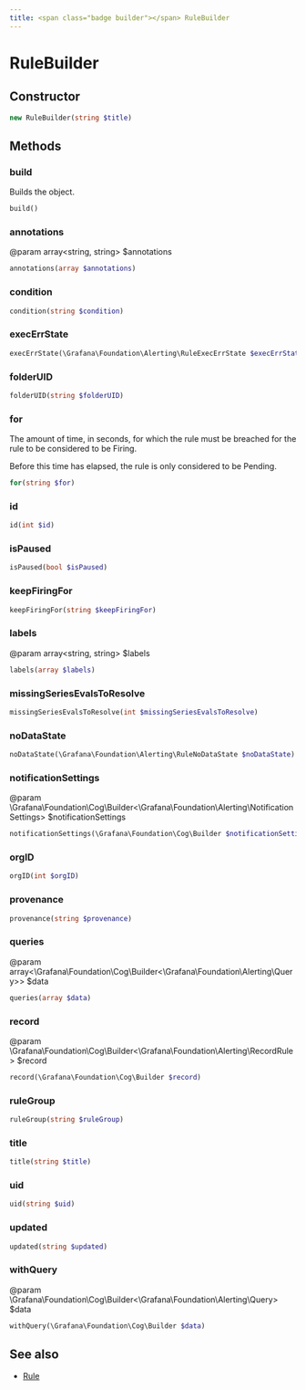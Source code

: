```yaml
---
title: <span class="badge builder"></span> RuleBuilder
---
```

# <span class="badge builder"></span> RuleBuilder

## Constructor

```php
new RuleBuilder(string $title)
```
## Methods

### <span class="badge object-method"></span> build

Builds the object.

```php
build()
```

### <span class="badge object-method"></span> annotations

@param array<string, string> $annotations

```php
annotations(array $annotations)
```

### <span class="badge object-method"></span> condition

```php
condition(string $condition)
```

### <span class="badge object-method"></span> execErrState

```php
execErrState(\Grafana\Foundation\Alerting\RuleExecErrState $execErrState)
```

### <span class="badge object-method"></span> folderUID

```php
folderUID(string $folderUID)
```

### <span class="badge object-method"></span> for

The amount of time, in seconds, for which the rule must be breached for the rule to be considered to be Firing.

Before this time has elapsed, the rule is only considered to be Pending.

```php
for(string $for)
```

### <span class="badge object-method"></span> id

```php
id(int $id)
```

### <span class="badge object-method"></span> isPaused

```php
isPaused(bool $isPaused)
```

### <span class="badge object-method"></span> keepFiringFor

```php
keepFiringFor(string $keepFiringFor)
```

### <span class="badge object-method"></span> labels

@param array<string, string> $labels

```php
labels(array $labels)
```

### <span class="badge object-method"></span> missingSeriesEvalsToResolve

```php
missingSeriesEvalsToResolve(int $missingSeriesEvalsToResolve)
```

### <span class="badge object-method"></span> noDataState

```php
noDataState(\Grafana\Foundation\Alerting\RuleNoDataState $noDataState)
```

### <span class="badge object-method"></span> notificationSettings

@param \Grafana\Foundation\Cog\Builder<\Grafana\Foundation\Alerting\NotificationSettings> $notificationSettings

```php
notificationSettings(\Grafana\Foundation\Cog\Builder $notificationSettings)
```

### <span class="badge object-method"></span> orgID

```php
orgID(int $orgID)
```

### <span class="badge object-method"></span> provenance

```php
provenance(string $provenance)
```

### <span class="badge object-method"></span> queries

@param array<\Grafana\Foundation\Cog\Builder<\Grafana\Foundation\Alerting\Query>> $data

```php
queries(array $data)
```

### <span class="badge object-method"></span> record

@param \Grafana\Foundation\Cog\Builder<\Grafana\Foundation\Alerting\RecordRule> $record

```php
record(\Grafana\Foundation\Cog\Builder $record)
```

### <span class="badge object-method"></span> ruleGroup

```php
ruleGroup(string $ruleGroup)
```

### <span class="badge object-method"></span> title

```php
title(string $title)
```

### <span class="badge object-method"></span> uid

```php
uid(string $uid)
```

### <span class="badge object-method"></span> updated

```php
updated(string $updated)
```

### <span class="badge object-method"></span> withQuery

@param \Grafana\Foundation\Cog\Builder<\Grafana\Foundation\Alerting\Query> $data

```php
withQuery(\Grafana\Foundation\Cog\Builder $data)
```

## See also

 * <span class="badge object-type-class"></span> [Rule](./object-Rule.md)
